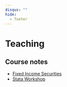 ```yaml
---
disqus: ""
hide:
  - footer
---
```


# Teaching

## Course notes

- [Fixed Income Securities](./fixed-income/)
- [Stata Workshop](./stata/)
